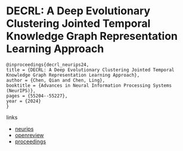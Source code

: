 # DECRL: A Deep Evolutionary Clustering Jointed Temporal Knowledge Graph Representation Learning Approach

```
@inproceedings{decrl_neurips24,
title = {DECRL: A Deep Evolutionary Clustering Jointed Temporal Knowledge Graph Representation Learning Approach},
author = {Chen, Qian and Chen, Ling},
booktitle = {Advances in Neural Information Processing Systems (NeurIPS)},
pages = {55204--55227},
year = {2024}
}
```

links
- [neurips](https://nips.cc/Conferences/2024/Schedule?showEvent=94926)
- [openreview](https://openreview.net/forum?id=V42zfM2GXw)
- [proceedings](https://papers.nips.cc//paper_files/paper/2024/hash/63460cef7f8e76fb2479c2f1500ecbfb-Abstract-Conference.html)

